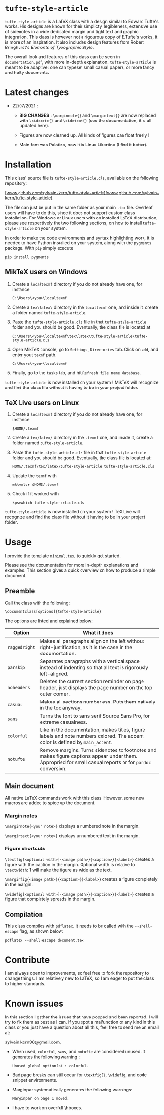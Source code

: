 # `tufte-style-article`

`tufte-style-article` is a LaTeX class with a design similar to Edward Tufte's works. His designs are known for their simplicty, legibleness, extensive use of sidenotes in a wide dedicated margin and tight text and graphic integration. This class is however not a rigourous copy of E.Tufte's works, it is more of an inspiration. It also includes design features from Robert Bringhurst's *Elements of Typographic Style*.

The overall look and features of this class can be seen in `documentation.pdf`, with more in-depth explanation. `tufte-style-article` is meant to be adaptive: one can typeset small casual papers, or more fancy and hefty documents.

# Latest changes

- 22/07/2021 :
    - **BIG CHANGES** : `\marginnote{}` and `\margintext{}` are now replaced with `\sidenote{}` and `\sidetext{}` (see the documentation, it is all updated here).

    - Figures are now cleaned up. All kinds of figures can float freely !

    - Main font was Palatino, now it is Linux Libertine (I find it better).


# Installation

This class' source file is `tufte-style-article.cls`, avaliable on the
following repository:

[www.github.com/sylvain-kern/tufte-style-article](www.github.com/sylvain-kern/tufte-style-article)

The file can just be put in the same folder as your main `.tex` file.
Overleaf users will have to do this, since it does not support custom
class installation. For Windows or Linux users with an installed LaTeX
distribution, please see respectively the two following sections, on how
to install `tufte-style-article` on your system.

In order to make the code environments and syntax highlighting work, it
is needed to have Python installed on your system, along with the
`pygments` package. With `pip` simply execute

```
pip install pygments
```

##  MikTeX users on Windows

1.  Create a `localtexmf` directory if you do not already have one,
    for instance
    ```
    C:\Users\<you>\localtexmf
    ```

2.  Create a `tex\latex\` directory in the
    `localtexmf` one, and inside it, create a folder named `tufte-style-article`.

3.  Paste the `tufte-style-article.cls` file in that `tufte-style-article`
    folder and you should be good. Eventually, the class file is located at
    ```
    C:\Users\<you>\localtexmf\tex\latex\tufte-style-article\tufte-style-article.cls
    ```

4.  Open MikTeX console, go to `Settings`,
    `Directories` tab. Click on `add`, and enter yout `texmf` path.
    ```
    C:\Users\<you>\localtexmf
    ```

5.  Finally, go to the `tasks` tab, and hit
    `Refresh file name database`.

`tufte-style-article` is now installed on your system ! MikTeX will recognize
and find the class file without it having to be in your project folder.

## TeX Live users on Linux

1.  Create a `localtexmf` directory if you do not already
    have one, for instance

    ```
    $HOME/.texmf
    ```

2.   Create a `tex/latex/` directory in the `.texmf` one,
    and inside it, create a folder named `tufte-style-article`.


3. Paste the `tufte-style-article.cls` file in that
    `tufte-style-article` folder and you should be good.
    Eventually, the class file is located at:

    ```
    HOME/.texmf/tex/latex/tufte-style-article tufte-style-article.cls
    ```

4.  Update the `texmf` with
    ```
    mktexlsr $HOME/.texmf
    ```

5.  Check if it worked with

    ```
    kpsewhich tufte-style-article.cls
    ```

`tufte-style-article` is now installed on your system ! TeX Live will
recognize and find the class file without it having to be in your
project folder.


# Usage

I provide the template `minimal.tex`, to quickly get started.

Please see the documentation for more in-depth explanations and examples. This section gives a quick overview on how to produce a simple document.


## Preamble

Call the class with the following:
```
\documentclass[options]{tufte-style-article}
```

The options are listed and explained below:

| Option            | What it does      |
|---                |---                |
|`raggedright`      | Makes all paragraphs align on the left        without right-justification, as it is the case in the documentation. |
|`parskip`          | Separates paragraphs with a vertical space instead of indenting so that all text is rigorously left-aligned. |
| `noheaders`       | Deletes the current section reminder on page header, just displays the page number on the top outer corner. |
| `casual`          | Makes all sections numberless. Puts them natively in the toc anyway. |
| `sans`            | Turns the font to sans serif Source Sans Pro, for extreme casualness. |
| `colorful`        | Like in the documentation, makes titles, figure labels and note numbers colored. The accent color is defined by `main_accent`. |
| `notufte`         | Remove margins. Turns sidenotes to footnotes and makes figure captions appear under them. Appropried for small casual reports or for `pandoc` conversion. |


## Main document

All native LaTeX commands work with this class. However, some new macros are added to spice up the document.


### Margin notes

`\marginnote{<your note>}` displays a numbered note in the margin.

`\margintext{<your note>}` displays unnumbered text in the margin.


### Figure shortcuts

`\textfig[<optional with>]{<image path>}{<caption>}{<label>}` creates a figure with the caption in the margin. Optional width is relative to `\textwidth`: 1 will make the figure as wide as the text.

`\marginfig{<image path>}{<caption>}{<label>}` creates a figure completely in the margin.

`\widefig[<optional with>]{<image path>}{<caption>}{<label>}` creates a figure that completely spreads in the margin.


## Compilation

This class compiles with `pdflatex`. It needs to be called with the `--shell-escape` flag, as shown below:

```
pdflatex --shell-escape document.tex
```


# Contribute

I am always open to improvements, so feel free to fork the repository to change things. I am relatively new to LaTeX, so I am eager to put the class to higher standards.


# Known issues

In this section I gather the issues that have popped and been reported. I will try to fix them as best as I can. If you spot a malfunction of any kind in this class or you just have a question about all this, feel free to send me an email at:

sylvain.kern98@gmail.com.

-   When used, `colorful`, `sans`, and `notufte` are considered
    unused. It generates the following warning :
    ```
    Unused global option(s) : colorful.
    ```

-   Bad page breaks can still occur for `\textfig{}`, `\widefig`,
    and code snippet environments.

-   Marginpar systematically generates the following warnings:
    ```
    Marginpar on page 1 moved.
    ```

-   I have to work on overfull \hboxes.